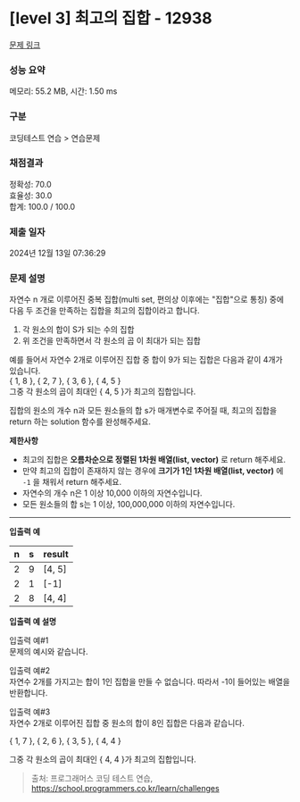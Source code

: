 # \[level 3] 최고의 집합 - 12938

[문제 링크](https://school.programmers.co.kr/learn/courses/30/lessons/12938)

### 성능 요약

메모리: 55.2 MB, 시간: 1.50 ms

### 구분

코딩테스트 연습 > 연습문제

### 채점결과

정확성: 70.0\
효율성: 30.0\
합계: 100.0 / 100.0

### 제출 일자

2024년 12월 13일 07:36:29

### 문제 설명

자연수 n 개로 이루어진 중복 집합(multi set, 편의상 이후에는 "집합"으로 통칭) 중에 다음 두 조건을 만족하는 집합을 최고의 집합이라고 합니다.

1. 각 원소의 합이 S가 되는 수의 집합
2. 위 조건을 만족하면서 각 원소의 곱 이 최대가 되는 집합

예를 들어서 자연수 2개로 이루어진 집합 중 합이 9가 되는 집합은 다음과 같이 4개가 있습니다.\
{ 1, 8 }, { 2, 7 }, { 3, 6 }, { 4, 5 }\
그중 각 원소의 곱이 최대인 { 4, 5 }가 최고의 집합입니다.

집합의 원소의 개수 n과 모든 원소들의 합 s가 매개변수로 주어질 때, 최고의 집합을 return 하는 solution 함수를 완성해주세요.

**제한사항**

* 최고의 집합은 **오름차순으로 정렬된 1차원 배열(list, vector)** 로 return 해주세요.
* 만약 최고의 집합이 존재하지 않는 경우에 **크기가 1인 1차원 배열(list, vector)** 에 `-1` 을 채워서 return 해주세요.
* 자연수의 개수 n은 1 이상 10,000 이하의 자연수입니다.
* 모든 원소들의 합 s는 1 이상, 100,000,000 이하의 자연수입니다.

***

**입출력 예**

| n | s | result  |
| - | - | ------- |
| 2 | 9 | \[4, 5] |
| 2 | 1 | \[-1]   |
| 2 | 8 | \[4, 4] |

**입출력 예 설명**

입출력 예#1\
문제의 예시와 같습니다.

입출력 예#2\
자연수 2개를 가지고는 합이 1인 집합을 만들 수 없습니다. 따라서 -1이 들어있는 배열을 반환합니다.

입출력 예#3\
자연수 2개로 이루어진 집합 중 원소의 합이 8인 집합은 다음과 같습니다.

{ 1, 7 }, { 2, 6 }, { 3, 5 }, { 4, 4 }

그중 각 원소의 곱이 최대인 { 4, 4 }가 최고의 집합입니다.

> 출처: 프로그래머스 코딩 테스트 연습, https://school.programmers.co.kr/learn/challenges
